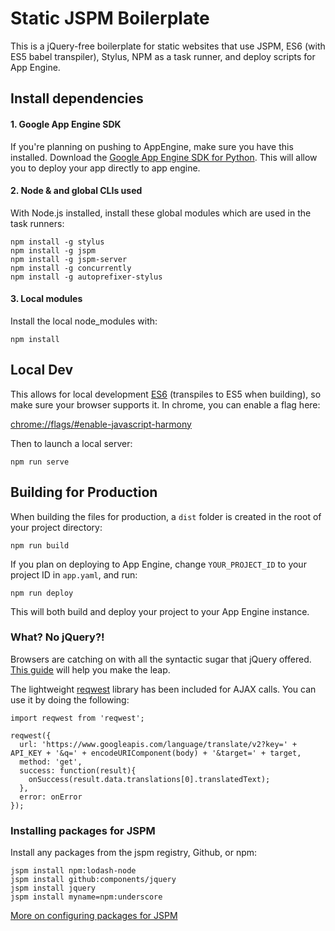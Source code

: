 # Static JSPM Boilerplate

This is a jQuery-free boilerplate for static websites that use JSPM, ES6 (with ES5 babel transpiler), Stylus, NPM as a task runner, and deploy scripts for App Engine.  

## Install dependencies

#### 1. Google App Engine SDK 

If you're planning on pushing to AppEngine, make sure you have this installed.  Download the [Google App Engine SDK for Python](https://cloud.google.com/appengine/downloads#Google_App_Engine_SDK_for_Python).  This will allow you to deploy your app directly to app engine.

#### 2. Node & and global CLIs used

With Node.js installed, install these global modules which are used in the task runners:

```
npm install -g stylus
npm install -g jspm
npm install -g jspm-server
npm install -g concurrently
npm install -g autoprefixer-stylus
```

#### 3. Local modules

Install the local node_modules with:

```
npm install
```

## Local Dev

This allows for local development [ES6](https://github.com/DrkSephy/es6-cheatsheet) (transpiles to ES5 when building), so make sure your browser supports it.  In chrome, you can enable a flag here:

[chrome://flags/#enable-javascript-harmony](chrome://flags/#enable-javascript-harmony)


Then to launch a local server:

```
npm run serve
```

## Building for Production

When building the files for production, a ```dist``` folder is created in the root of your project directory:

```
npm run build
```

If you plan on deploying to App Engine, change ```YOUR_PROJECT_ID``` to your project ID in ```app.yaml```, and run:

```
npm run deploy
```

This will both build and deploy your project to your App Engine instance.



### What?  No jQuery?!

Browsers are catching on with all the syntactic sugar that jQuery offered.  [This guide](http://tutorialzine.com/2014/06/10-tips-for-writing-javascript-without-jquery/) will help you make the leap.

The lightweight [reqwest](https://github.com/ded/reqwest) library has been included for AJAX calls.  You can use it by doing the following:

```
import reqwest from 'reqwest';

reqwest({
  url: 'https://www.googleapis.com/language/translate/v2?key=' + API_KEY + '&q=' + encodeURIComponent(body) + '&target=' + target,
  method: 'get',
  success: function(result){
    onSuccess(result.data.translations[0].translatedText);
  },
  error: onError
});
```

### Installing packages for JSPM

Install any packages from the jspm registry, Github, or npm:

```
jspm install npm:lodash-node
jspm install github:components/jquery
jspm install jquery
jspm install myname=npm:underscore
```

[More on configuring packages for JSPM](https://github.com/jspm/registry/wiki/Configuring-Packages-for-jspm)